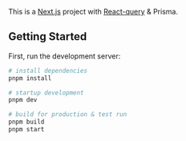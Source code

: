 This is a [Next.js](https://nextjs.org/) project with [React-query](https://tanstack.com/query/latest/) & Prisma.

## Getting Started

First, run the development server:

```bash
# install dependencies
pnpm install

# startup development
pnpm dev

# build for production & test run
pnpm build
pnpm start
```

